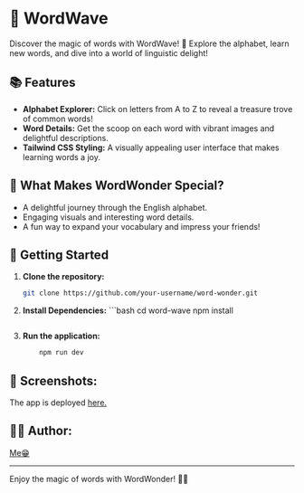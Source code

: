 # 🌈 WordWave

Discover the magic of words with WordWave! 🚀 Explore the alphabet, learn new words, and dive into a world of linguistic delight!

## 📚 Features

- **Alphabet Explorer:** Click on letters from A to Z to reveal a treasure trove of common words!
- **Word Details:** Get the scoop on each word with vibrant images and delightful descriptions.
- **Tailwind CSS Styling:** A visually appealing user interface that makes learning words a joy.

## 🌟 What Makes WordWonder Special?

*   A delightful journey through the English alphabet.
*   Engaging visuals and interesting word details.    
*   A fun way to expand your vocabulary and impress your friends!

## 🚀 Getting Started

1. **Clone the repository:**

   ```bash
   git clone https://github.com/your-username/word-wonder.git
   ```

2. **Install Dependencies:**
        ```bash
        cd word-wave
        npm install
      ```

3. **Run the application:**
     ``` bash
         npm run dev
   ```


## 📸 Screenshots:

The app is deployed [here.](https://wordwave-one.vercel.app/)

## 👩‍💻 Author:

[Me😁](https://github.com/Sushmita-Ghosh)


----
Enjoy the magic of words with WordWonder! 🎉✨





